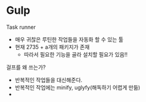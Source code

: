 # Gulp

Task runner
- 매우 귀찮은 루틴한 작업들을 자동화 할 수 있는 툴
- 현재 2735 + a개의 패키지가 존재
  - 따라서 필요한 기능을 골라 설치할 필요가 있음!!

걸프를 왜 쓰는가?
- 반복적인 작업들을 대신해준다.
- 반복적인 작업에는 minify, uglyfy(해독하기 어렵게 만듦)
- 